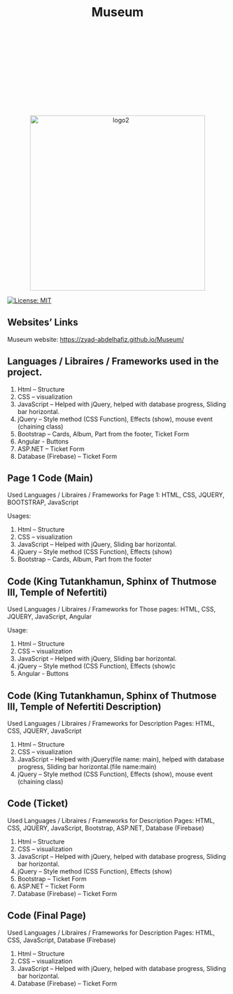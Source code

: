 <div style="text-align:center;">
 
</div>

<h1 align="center">Museum</h1>

<p align="center">
 <img src="https://i.ibb.co/5rSq2rq/ZYAD-S-MUSEUM-basic-file.png" alt="logo2" width="400" style="margin-top:200px;">

</p>

[![License: MIT](https://img.shields.io/badge/License-MIT-yellow.svg)](https://opensource.org/licenses/MIT)

## Websites’ Links

Museum website: https://zyad-abdelhafiz.github.io/Museum/

## Languages / Libraires / Frameworks used in the project.


1.	Html – Structure
2.	CSS – visualization
3.	JavaScript – Helped with jQuery, helped with database progress, Sliding bar horizontal. 
4.	jQuery – Style method (CSS Function), Effects (show), mouse event (chaining class)
5.	Bootstrap – Cards, Album, Part from the footer, Ticket Form
6.	Angular - Buttons
7.	ASP.NET – Ticket Form
8.	Database (Firebase) – Ticket Form


## Page 1 Code (Main)

Used Languages / Libraires / Frameworks for Page 1: HTML, CSS, JQUERY, BOOTSTRAP, JavaScript

Usages: 

1.	Html – Structure
2.	CSS – visualization
3.	JavaScript – Helped with jQuery, Sliding bar horizontal. 
4.	jQuery – Style method (CSS Function), Effects (show)
5.	Bootstrap – Cards, Album, Part from the footer


## Code (King Tutankhamun, Sphinx of Thutmose III, Temple of Nefertiti)

Used Languages / Libraires / Frameworks for Those pages: HTML, CSS, JQUERY, JavaScript, Angular

Usage: 

1.	Html – Structure
2.	CSS – visualization
3.	JavaScript – Helped with jQuery, Sliding bar horizontal. 
4.	jQuery – Style method (CSS Function), Effects (show)c
5.	Angular - Buttons


## Code (King Tutankhamun, Sphinx of Thutmose III, Temple of Nefertiti Description)

Used Languages / Libraires / Frameworks for Description Pages: HTML, CSS, JQUERY, JavaScript

1.	Html – Structure
2.	CSS – visualization
3.	JavaScript – Helped with jQuery(file name: main), helped with database progress, Sliding bar horizontal.(file name:main) 
4.	jQuery – Style method (CSS Function), Effects (show), mouse event (chaining class)



## Code (Ticket)

Used Languages / Libraires / Frameworks for Description Pages: HTML, CSS, JQUERY, JavaScript, Bootstrap, ASP.NET, Database (Firebase)

1.	Html – Structure
2.	CSS – visualization
3.	JavaScript – Helped with jQuery, helped with database progress, Sliding bar horizontal. 
4.	jQuery – Style method (CSS Function), Effects (show)
5.	Bootstrap – Ticket Form
6.	ASP.NET – Ticket Form
7.	Database (Firebase) – Ticket Form


## Code (Final Page)

Used Languages / Libraires / Frameworks for Description Pages: HTML, CSS, JavaScript, Database (Firebase)

1.	Html – Structure
2.	CSS – visualization
3.	JavaScript – Helped with jQuery, helped with database progress, Sliding bar horizontal. 
4.	Database (Firebase) – Ticket Form
